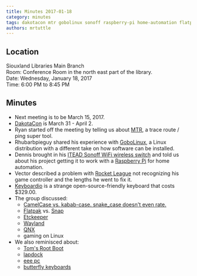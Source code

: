 ```yaml
---
title: Minutes 2017-01-18
category: minutes
tags: dakotacon mtr gobolinux sonoff raspberry-pi home-automation flatpak snap etckeeper wayland qnx
authors: mrtuttle
---
```


## Location

Siouxland Libraries Main Branch  
Room: Conference Room in the north east part of the library.  
Date: Wednesday, January 18, 2017  
Time: 6:00 PM to 8:45 PM

## Minutes

* Next meeting is to be March 15, 2017.
* [DakotaCon](http://dakotacon.org) is March 31 - April 2.
* Ryan started off the meeting by telling us about [MTR](http://www.bitwizard.nl/mtr/), a trace route / ping super tool.
* Rhubarbpieguy shared his experience with [GoboLinux](http://www.gobolinux.org/), a Linux distribution with a different take on how software can be installed.
* Dennis brought in his [ITEAD Sonoff WiFi wireless switch](https://www.itead.cc/sonoff-wifi-wireless-switch.html) and told us about his project getting it to work with a [Raspberry Pi](https://www.raspberrypi.org/) for home automation.
* Vector described a problem with [Rocket League](http://store.steampowered.com/app/252950/) not recognizing his game controller and the lengths he went to fix it.
* [Keyboardio](https://shop.keyboard.io/) is a strange open-source-friendly keyboard that costs $329.00.
* The group discussed:
  * [CamelCase vs. kabab-case.  snake_case doesn't even rate.](https://en.wikipedia.org/wiki/Letter_case#Special_case_styles)
  * [Flatpak](http://flatpak.org/) vs. [Snap](http://snapcraft.io/)
  * [Etckeeper](https://etckeeper.branchable.com/)
  * [Wayland](https://wayland.freedesktop.org/)
  * [QNX](http://www.qnx.com/content/qnx/en.html)
  * gaming on Linux
* We also reminisced about:
  * [Tom's Root Boot](http://www.toms.net/rb/)
  * [lapdock](http://i-cdn.phonearena.com/images/articles/49899-image/P1150030.JPG.jpg)
  * [eee pc](https://www.amazon.com/ASUS-1000HE-10-1-Inch-Black-Netbook/dp/B001QTXL82)
  * [butterfly keyboards](http://i.imgur.com/ohB4y2j.gif)
